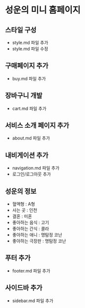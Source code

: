 # 성운의 미니 홈페이지

## 스타일 구성
- style.md 파일 추가
- style.md 파일 수정

## 구매페이지 추가
- buy.md 파일 추가

## 장바구니 개발
- cart.md 파일 추가

## 서비스 소개 페이지 추가
- about.md 파일 추가

## 내비게이션 추가
- navigation.md 파일 추가
- 로그인/로그아웃 추가

## 성운의 정보
- 혈액형 : A형 
- 사는 곳 : 인천
- 결혼 : 미혼
- 좋아하는 음식 : 고기
- 좋아하는 간식 : 콜라
- 좋아하는 애니 : 명탐정 코난
- 좋아하는 극장판 : 명탐정 코난 


## 푸터 추가
- footer.md 파일 추가

## 사이드바 추가
- sidebar.md 파일 추가
